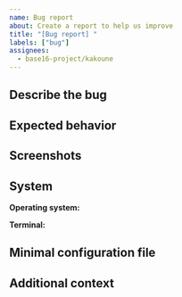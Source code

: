 ```yaml
---
name: Bug report
about: Create a report to help us improve
title: "[Bug report] "
labels: ["bug"]
assignees: 
  - base16-project/kakoune
---
```


## Describe the bug

<!-- A clear and concise description of what the bug is. -->

## Expected behavior

<!-- A clear and concise description of what you expected to happen. -->

## Screenshots

<!-- If applicable, add screenshots to help explain your problem. -->

## **System**

**Operating system:**

**Terminal:**

## Minimal configuration file

<!-- Add a minimal configuration file to dramatically increase your
chances of receiving help from a maintainer. -->

## Additional context

<!-- Add any other context about the problem here. -->
